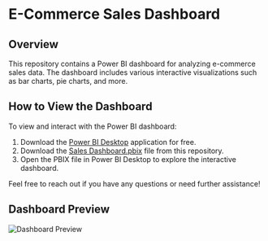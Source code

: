 # E-Commerce Sales Dashboard

## Overview
This repository contains a Power BI dashboard for analyzing e-commerce sales data. The dashboard includes various interactive visualizations such as bar charts, pie charts, and more.

## How to View the Dashboard
To view and interact with the Power BI dashboard:

1. Download the [Power BI Desktop](https://powerbi.microsoft.com/desktop/) application for free.
2. Download the [Sales Dashboard.pbix](https://github.com/Aayush20250/Aayush20250/blob/main/Sales%20Dashboard.pbix) file from this repository.
3. Open the PBIX file in Power BI Desktop to explore the interactive dashboard.

Feel free to reach out if you have any questions or need further assistance!

## Dashboard Preview
![Dashboard Preview](https://user-images.githubusercontent.com/file-ojWFXqZUKxipciI0UCsprNf6)
